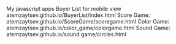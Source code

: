 My javascript apps
Buyer List  for mobile view atemzaytsev.github.io/BuyerList/index.html
Score Game:  atemzaytsev.github.io/ScoreGame/scoregame.html
Color Game:  atemzaytsev.github.io/color_game/colorgame.html
Sound Game:  atemzaytsev.github.io/sound game/circles.html


